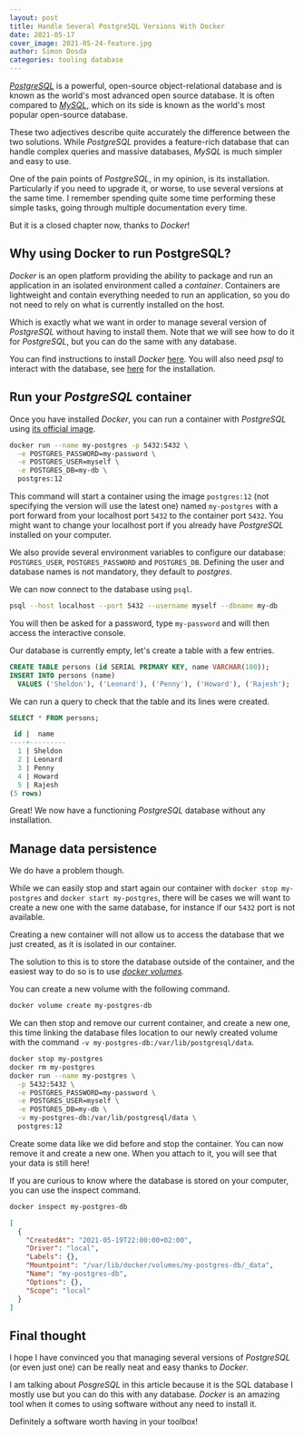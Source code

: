```yaml
---
layout: post
title: Handle Several PostgreSQL Versions With Docker
date: 2021-05-17
cover_image: 2021-05-24-feature.jpg
author: Simon Dosda
categories: tooling database
---
```


_[PostgreSQL](https://www.postgresql.org/)_ is a powerful, open-source object-relational database and is known as the world's most advanced open source database. It is often compared to _[MySQL](https://www.mysql.com/fr/)_, which on its side is known as the world's most popular open-source database.

These two adjectives describe quite accurately the difference between the two solutions. While _PostgreSQL_ provides a feature-rich database that can handle complex queries and massive databases, _MySQL_ is much simpler and easy to use.

One of the pain points of _PostgreSQL_, in my opinion, is its installation. Particularly if you need to upgrade it, or worse, to use several versions at the same time. I remember spending quite some time performing these simple tasks, going through multiple documentation every time.

But it is a closed chapter now, thanks to _Docker_!

## Why using Docker to run PostgreSQL?

_Docker_ is an open platform providing the ability to package and run an application in an isolated environment called a _container_. Containers are lightweight and contain everything needed to run an application, so you do not need to rely on what is currently installed on the host.

Which is exactly what we want in order to manage several version of _PostgreSQL_ without having to install them. Note that we will see how to do it for _PostgreSQL_, but you can do the same with any database.

You can find instructions to install _Docker_ [here](https://docs.docker.com/get-docker/). You will also need _psql_ to interact with the database, see [here](https://blog.timescale.com/tutorials/how-to-install-psql-on-mac-ubuntu-debian-windows/) for the installation.

## Run your _PostgreSQL_ container

Once you have installed _Docker_, you can run a container with _PostgreSQL_ using [its official image](https://hub.docker.com/_/postgres).

```bash
docker run --name my-postgres -p 5432:5432 \
  -e POSTGRES_PASSWORD=my-password \
  -e POSTGRES_USER=myself \
  -e POSTGRES_DB=my-db \
  postgres:12
```

This command will start a container using the image `postgres:12` (not specifying the version will use the latest one) named `my-postgres` with a port forward from your localhost port `5432` to the container port `5432`. You might want to change your localhost port if you already have _PostgreSQL_ installed on your computer.

We also provide several environment variables to configure our database: `POSTGRES_USER`, `POSTGRES_PASSWORD` and `POSTGRES_DB`. Defining the user and database names is not mandatory, they default to _postgres_.

We can now connect to the database using `psql`.

```bash
psql --host localhost --port 5432 --username myself --dbname my-db
```

You will then be asked for a password, type `my-password` and will then access the interactive console.

Our database is currently empty, let's create a table with a few entries.

```sql
CREATE TABLE persons (id SERIAL PRIMARY KEY, name VARCHAR(100));
INSERT INTO persons (name)
  VALUES ('Sheldon'), ('Leonard'), ('Penny'), ('Howard'), ('Rajesh');
```

We can run a query to check that the table and its lines were created.

```sql
SELECT * FROM persons;

 id |  name
----+---------
  1 | Sheldon
  2 | Leonard
  3 | Penny
  4 | Howard
  5 | Rajesh
(5 rows)
```

Great! We now have a functioning _PostgreSQL_ database without any installation.

## Manage data persistence

We do have a problem though.

While we can easily stop and start again our container with `docker stop my-postgres` and `docker start my-postgres`, there will be cases we will want to create a new one with the same database, for instance if our `5432` port is not available.

Creating a new container will not allow us to access the database that we just created, as it is isolated in our container.

The solution to this is to store the database outside of the container, and the easiest way to do so is to use _[docker volumes](https://docs.docker.com/storage/volumes/)._

You can create a new volume with the following command.

```bash
docker volume create my-postgres-db
```

We can then stop and remove our current container, and create a new one, this time linking the database files location to our newly created volume with the command `-v my-postgres-db:/var/lib/postgresql/data`.

```bash
docker stop my-postgres
docker rm my-postgres
docker run --name my-postgres \
  -p 5432:5432 \
  -e POSTGRES_PASSWORD=my-password \
  -e POSTGRES_USER=myself \
  -e POSTGRES_DB=my-db \
  -v my-postgres-db:/var/lib/postgresql/data \
  postgres:12
```

Create some data like we did before and stop the container. You can now remove it and create a new one. When you attach to it, you will see that your data is still here!

If you are curious to know where the database is stored on your computer, you can use the inspect command.

```bash
docker inspect my-postgres-db
```

```json
[
  {
    "CreatedAt": "2021-05-19T22:00:00+02:00",
    "Driver": "local",
    "Labels": {},
    "Mountpoint": "/var/lib/docker/volumes/my-postgres-db/_data",
    "Name": "my-postgres-db",
    "Options": {},
    "Scope": "local"
  }
]
```

## Final thought

I hope I have convinced you that managing several versions of _PostgreSQL_ (or even just one) can be really neat and easy thanks to _Docker_.

I am talking about _PosgreSQL_ in this article because it is the SQL database I mostly use but you can do this with any database. _Docker_ is an amazing tool when it comes to using software without any need to install it.

Definitely a software worth having in your toolbox!
